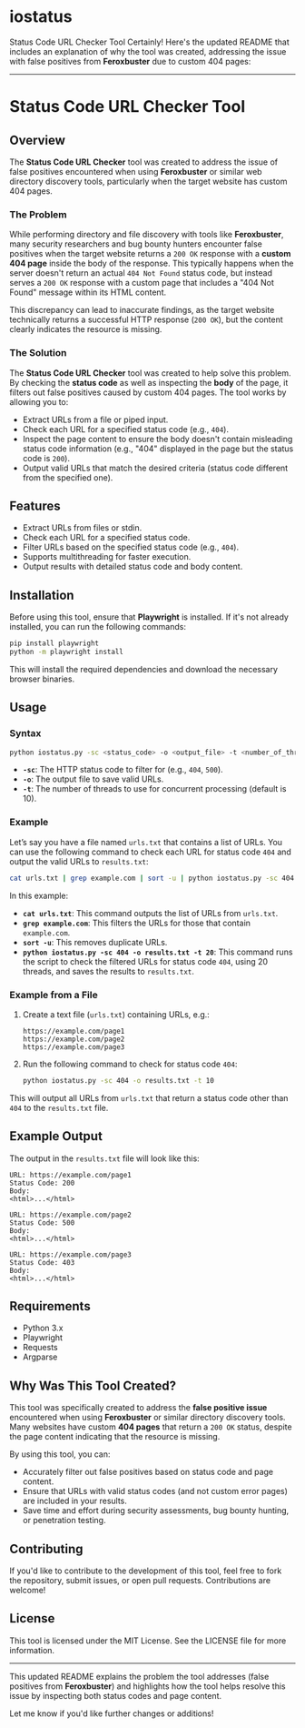 # iostatus
Status Code URL Checker Tool
Certainly! Here's the updated README that includes an explanation of why the tool was created, addressing the issue with false positives from **Feroxbuster** due to custom 404 pages:

---

# **Status Code URL Checker Tool**

## Overview

The **Status Code URL Checker** tool was created to address the issue of false positives encountered when using **Feroxbuster** or similar web directory discovery tools, particularly when the target website has custom 404 pages.

### The Problem

While performing directory and file discovery with tools like **Feroxbuster**, many security researchers and bug bounty hunters encounter false positives when the target website returns a `200 OK` response with a **custom 404 page** inside the body of the response. This typically happens when the server doesn't return an actual `404 Not Found` status code, but instead serves a `200 OK` response with a custom page that includes a "404 Not Found" message within its HTML content.

This discrepancy can lead to inaccurate findings, as the target website technically returns a successful HTTP response (`200 OK`), but the content clearly indicates the resource is missing.

### The Solution

The **Status Code URL Checker** tool was created to help solve this problem. By checking the **status code** as well as inspecting the **body** of the page, it filters out false positives caused by custom 404 pages. The tool works by allowing you to:
- Extract URLs from a file or piped input.
- Check each URL for a specified status code (e.g., `404`).
- Inspect the page content to ensure the body doesn't contain misleading status code information (e.g., "404" displayed in the page but the status code is `200`).
- Output valid URLs that match the desired criteria (status code different from the specified one).

## Features

- Extract URLs from files or stdin.
- Check each URL for a specified status code.
- Filter URLs based on the specified status code (e.g., `404`).
- Supports multithreading for faster execution.
- Output results with detailed status code and body content.

## Installation

Before using this tool, ensure that **Playwright** is installed. If it's not already installed, you can run the following commands:

```bash
pip install playwright
python -m playwright install
```

This will install the required dependencies and download the necessary browser binaries.

## Usage

### Syntax

```bash
python iostatus.py -sc <status_code> -o <output_file> -t <number_of_threads>
```

- **`-sc`**: The HTTP status code to filter for (e.g., `404`, `500`).
- **`-o`**: The output file to save valid URLs.
- **`-t`**: The number of threads to use for concurrent processing (default is 10).

### Example

Let’s say you have a file named `urls.txt` that contains a list of URLs. You can use the following command to check each URL for status code `404` and output the valid URLs to `results.txt`:

```bash
cat urls.txt | grep example.com | sort -u | python iostatus.py -sc 404 -o results.txt -t 20
```

In this example:
- **`cat urls.txt`**: This command outputs the list of URLs from `urls.txt`.
- **`grep example.com`**: This filters the URLs for those that contain `example.com`.
- **`sort -u`**: This removes duplicate URLs.
- **`python iostatus.py -sc 404 -o results.txt -t 20`**: This command runs the script to check the filtered URLs for status code `404`, using 20 threads, and saves the results to `results.txt`.

### Example from a File

1. Create a text file (`urls.txt`) containing URLs, e.g.:

   ```
   https://example.com/page1
   https://example.com/page2
   https://example.com/page3
   ```

2. Run the following command to check for status code `404`:

   ```bash
   python iostatus.py -sc 404 -o results.txt -t 10
   ```

This will output all URLs from `urls.txt` that return a status code other than `404` to the `results.txt` file.

## Example Output

The output in the `results.txt` file will look like this:

```
URL: https://example.com/page1
Status Code: 200
Body:
<html>...</html>

URL: https://example.com/page2
Status Code: 500
Body:
<html>...</html>

URL: https://example.com/page3
Status Code: 403
Body:
<html>...</html>
```

## Requirements

- Python 3.x
- Playwright
- Requests
- Argparse

## Why Was This Tool Created?

This tool was specifically created to address the **false positive issue** encountered when using **Feroxbuster** or similar directory discovery tools. Many websites have custom **404 pages** that return a `200 OK` status, despite the page content indicating that the resource is missing.

By using this tool, you can:
- Accurately filter out false positives based on status code and page content.
- Ensure that URLs with valid status codes (and not custom error pages) are included in your results.
- Save time and effort during security assessments, bug bounty hunting, or penetration testing.

## Contributing

If you'd like to contribute to the development of this tool, feel free to fork the repository, submit issues, or open pull requests. Contributions are welcome!

## License

This tool is licensed under the MIT License. See the LICENSE file for more information.

---

This updated README explains the problem the tool addresses (false positives from **Feroxbuster**) and highlights how the tool helps resolve this issue by inspecting both status codes and page content.

Let me know if you'd like further changes or additions!
